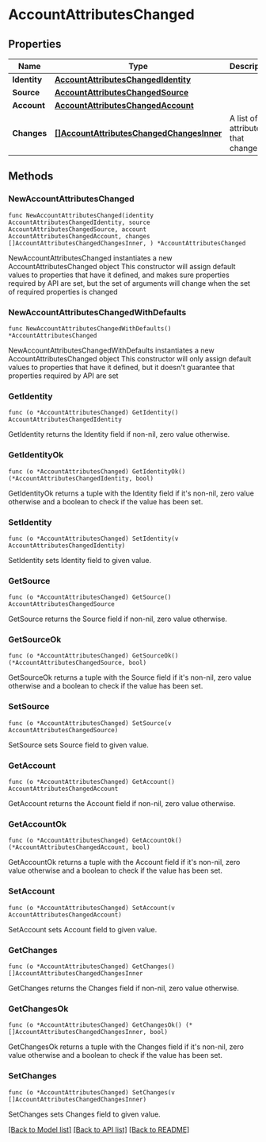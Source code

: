 # AccountAttributesChanged

## Properties

Name | Type | Description | Notes
------------ | ------------- | ------------- | -------------
**Identity** | [**AccountAttributesChangedIdentity**](AccountAttributesChangedIdentity.md) |  | 
**Source** | [**AccountAttributesChangedSource**](AccountAttributesChangedSource.md) |  | 
**Account** | [**AccountAttributesChangedAccount**](AccountAttributesChangedAccount.md) |  | 
**Changes** | [**[]AccountAttributesChangedChangesInner**](AccountAttributesChangedChangesInner.md) | A list of attributes that changed. | 

## Methods

### NewAccountAttributesChanged

`func NewAccountAttributesChanged(identity AccountAttributesChangedIdentity, source AccountAttributesChangedSource, account AccountAttributesChangedAccount, changes []AccountAttributesChangedChangesInner, ) *AccountAttributesChanged`

NewAccountAttributesChanged instantiates a new AccountAttributesChanged object
This constructor will assign default values to properties that have it defined,
and makes sure properties required by API are set, but the set of arguments
will change when the set of required properties is changed

### NewAccountAttributesChangedWithDefaults

`func NewAccountAttributesChangedWithDefaults() *AccountAttributesChanged`

NewAccountAttributesChangedWithDefaults instantiates a new AccountAttributesChanged object
This constructor will only assign default values to properties that have it defined,
but it doesn't guarantee that properties required by API are set

### GetIdentity

`func (o *AccountAttributesChanged) GetIdentity() AccountAttributesChangedIdentity`

GetIdentity returns the Identity field if non-nil, zero value otherwise.

### GetIdentityOk

`func (o *AccountAttributesChanged) GetIdentityOk() (*AccountAttributesChangedIdentity, bool)`

GetIdentityOk returns a tuple with the Identity field if it's non-nil, zero value otherwise
and a boolean to check if the value has been set.

### SetIdentity

`func (o *AccountAttributesChanged) SetIdentity(v AccountAttributesChangedIdentity)`

SetIdentity sets Identity field to given value.


### GetSource

`func (o *AccountAttributesChanged) GetSource() AccountAttributesChangedSource`

GetSource returns the Source field if non-nil, zero value otherwise.

### GetSourceOk

`func (o *AccountAttributesChanged) GetSourceOk() (*AccountAttributesChangedSource, bool)`

GetSourceOk returns a tuple with the Source field if it's non-nil, zero value otherwise
and a boolean to check if the value has been set.

### SetSource

`func (o *AccountAttributesChanged) SetSource(v AccountAttributesChangedSource)`

SetSource sets Source field to given value.


### GetAccount

`func (o *AccountAttributesChanged) GetAccount() AccountAttributesChangedAccount`

GetAccount returns the Account field if non-nil, zero value otherwise.

### GetAccountOk

`func (o *AccountAttributesChanged) GetAccountOk() (*AccountAttributesChangedAccount, bool)`

GetAccountOk returns a tuple with the Account field if it's non-nil, zero value otherwise
and a boolean to check if the value has been set.

### SetAccount

`func (o *AccountAttributesChanged) SetAccount(v AccountAttributesChangedAccount)`

SetAccount sets Account field to given value.


### GetChanges

`func (o *AccountAttributesChanged) GetChanges() []AccountAttributesChangedChangesInner`

GetChanges returns the Changes field if non-nil, zero value otherwise.

### GetChangesOk

`func (o *AccountAttributesChanged) GetChangesOk() (*[]AccountAttributesChangedChangesInner, bool)`

GetChangesOk returns a tuple with the Changes field if it's non-nil, zero value otherwise
and a boolean to check if the value has been set.

### SetChanges

`func (o *AccountAttributesChanged) SetChanges(v []AccountAttributesChangedChangesInner)`

SetChanges sets Changes field to given value.



[[Back to Model list]](../README.md#documentation-for-models) [[Back to API list]](../README.md#documentation-for-api-endpoints) [[Back to README]](../README.md)


